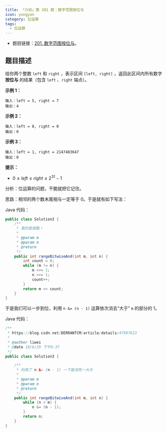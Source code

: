 ```yaml
---
title: 「力扣」第 201 题：数字范围按位与
icon: yongyan
category: 位运算
tags:
  - 位运算
---
```


- 题目链接：[201. 数字范围按位与](https://leetcode-cn.com/problems/bitwise-and-of-numbers-range/)。

## 题目描述

给你两个整数 `left` 和 `right` ，表示区间 `[left, right]` ，返回此区间内所有数字 **按位与** 的结果（包含 `left` 、`right` 端点）。

**示例 1：**

```
输入：left = 5, right = 7
输出：4
```

**示例 2：**

```
输入：left = 0, right = 0
输出：0
```

**示例 3：**

```
输入：left = 1, right = 2147483647
输出：0
```

**提示：**

- $0 \le left \le right \le 2^{31} - 1$

分析：位运算的问题，干脆就把它记住。

思路：相邻的两个数末尾相与一定等于 $0$。于是就有如下写法：

Java 代码：

```java
public class Solution2 {
    /**
     * 真的是很酷！
     *
     * @param m
     * @param n
     * @return
     */
    public int rangeBitwiseAnd(int m, int n) {
        int count = 0;
        while (m != n) {
            m >>= 1;
            n >>= 1;
            count++;
        }
        return m << count;
    }
}
```

于是我们可以一步到位，利用 `n &= (n - 1)` 运算依次消去“大于” `m` 的部分的 $1$。

Java 代码：

```java
/**
 * https://blog.csdn.net/DERRANTCM/article/details/47997613
 *
 * @author liwei
 * @date 18/6/29 下午9:37
 */
public class Solution3 {

    /**
     * 利用了 n &= (n - 1) 一下能消死一大片
     *
     * @param m
     * @param n
     * @return
     */
    public int rangeBitwiseAnd(int m, int n) {
        while (n > m) {
            n &= (n - 1);
        }
        return n;
    }
}
```
